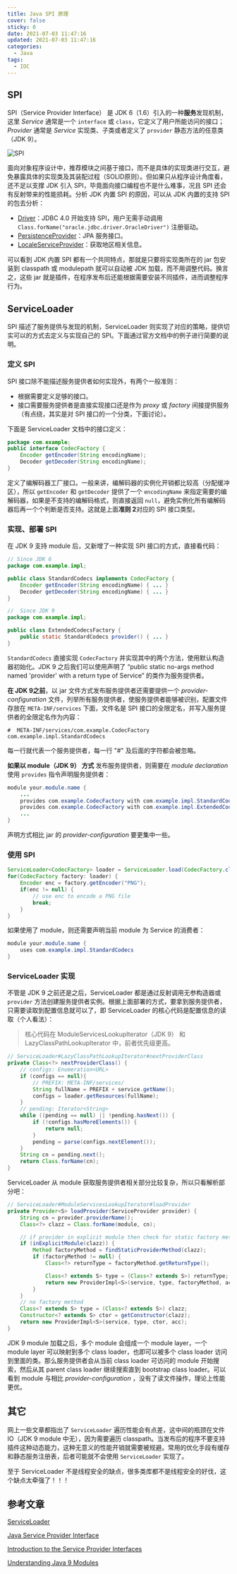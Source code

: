 ```yaml
---
title: Java SPI 原理
cover: false
sticky: 0
date: 2021-07-03 11:47:16
updated: 2021-07-03 11:47:16
categories:
  - Java
tags:
  - IOC
---
```



## SPI

SPI（Service Provider Interface） 是 JDK 6（1.6）引入的一种**服务**发现机制，这里 *Service* 通常是一个 `interface` 或 `class`，它定义了用户所能访问的接口； *Provider* 通常是 *Service* 实现类、子类或者定义了 `provider` 静态方法的任意类（JDK 9）。

![SPI](https://user-gold-cdn.xitu.io/2019/7/17/16bfe718f36722c6?imageView2/0/w/1280/h/960/format/webp/ignore-error/1)

面向对象程序设计中，推荐模块之间基于接口，而不是具体的实现类进行交互，避免暴露具体的实现类及其装配过程（SOLID原则）。但如果只从程序设计角度看，还不足以支撑 JDK 引入 SPI，毕竟面向接口编程也不是什么难事，况且 SPI 还会有反射带来的性能损耗。分析 JDK 内置 SPI 的原因，可以从 JDK 内置的支持 SPI 的包去分析：

- [Driver](https://docs.oracle.com/en/java/javase/11/docs/api/java.sql/java/sql/Driver.html)：JDBC 4.0 开始支持 SPI，用户无需手动调用 `Class.forName("oracle.jdbc.driver.OracleDriver")` 注册驱动。
- [PersistenceProvider](https://docs.oracle.com/javaee/7/api/javax/persistence/spi/PersistenceProvider.html)：JPA 服务接口。
- [LocaleServiceProvider](https://docs.oracle.com/en/java/javase/11/docs/api/java.base/java/util/spi/LocaleServiceProvider.html)：获取地区相关信息。

可以看到 JDK 内置 SPI 都有一个共同特点，那就是只要将实现类所在的 jar 包安装到 classpath 或 modulepath 就可以自动被 JDK 加载，而不用调整代码。换言之，这些 jar 就是插件，在程序发布后还能根据需要安装不同插件，进而调整程序行为。


## ServiceLoader

SPI 描述了服务提供与发现的机制，ServiceLoader 则实现了对应的策略，提供切实可以的方式去定义与实现自己的 SPI。下面通过官方文档中的例子进行简要的说明。

### 定义 SPI

SPI 接口除不能描述服务提供者如何实现外，有两个一般准则：
- 根据需要定义足够的接口。
- 接口需要服务提供者是直接实现接口还是作为 *proxy* 或 *factory* 间接提供服务（有点绕，其实是对 SPI 接口的一个分类，下面讨论）。

下面是 ServiceLoader 文档中的接口定义：

```java
package com.example;
public interface CodecFactory {
    Encoder getEncoder(String encodingName);
    Decoder getDecoder(String encodingName);
}
```

定义了编解码器工厂接口。一般来讲，编解码器的实例化开销都比较高（分配缓冲区），所以 `getEncoder` 和 `getDecoder` 提供了一个 `encodingName` 来指定需要的编解码器，如果是不支持的编解码格式，则直接返回 `null`，避免实例化所有编解码器后再一个个判断是否支持。这就是上面**准则 2**对应的 SPI 接口类型。

### 实现、部署 SPI

在 JDK 9 支持 module 后，又新增了一种实现 SPI 接口的方式，直接看代码：

```java
// Since JDK 6
package com.example.impl;

public class StandardCodecs implements CodecFactory {
    Encoder getEncoder(String encodingName) { ... }
    Decoder getDecoder(String encodingName) { ... }
}

//  Since JDK 9
package com.example.impl;

public class ExtendedCodecsFactory {
    public static StandardCodecs provider() { ... }
}
```

`StandardCodecs` 直接实现 `CodecFactory` 并实现其中的两个方法，使用默认构造器初始化。JDK 9 之后我们可以使用声明了 “public static no-args method named 'provider' with a return type of Service” 的类作为服务提供者。

**在 JDK 9之前**，以 jar 文件方式发布服务提供者还需要提供一个 *provider-configuration* 文件，列举所有服务提供者，使服务提供者能够被识别，配置文件存放在 `META-INF/services` 下面，文件名是 SPI 接口的全限定名，并写入服务提供者的全限定名作为内容：

```
#  META-INF/services/com.example.CodecFactory
com.example.impl.StandardCodecs
```

每一行就代表一个服务提供者，每一行 "#" 及后面的字符都会被忽略。

**如果以 module（JDK 9） 方式** 发布服务提供者，则需要在 *module declaration* 使用 `provides` 指令声明服务提供者：

```java
module your.module.name {
    ...
    provides com.example.CodecFactory with com.example.impl.StandardCodecs;
    provides com.example.CodecFactory with com.example.impl.ExtendedCodecsFactory;
    ...
}
```

声明方式相比 jar 的 *provider-configuration* 要更集中一些。


### 使用 SPI

```java
ServiceLoader<CodecFactory> loader = ServiceLoader.load(CodecFactory.class);
for(CodecFactory factory: loader) {
    Encoder enc = factory.getEncoder("PNG");
    if(enc != null) {
        // use enc to encode a PNG file
        break;
    }
}
```

如果使用了 module，则还需要声明当前 module 为 Service 的消费者：

```java
module your.module.name {
    uses com.example.impl.StandardCodecs
}
```

### ServiceLoader 实现

不管是 JDK 9 之前还是之后，ServiceLoader 都是通过反射调用无参构造器或 `provider` 方法创建服务提供者实例。根据上面部署的方式，要拿到服务提供者，只需要读取到配置信息就可以了，即 ServiceLoader 的核心代码是配置信息的读取（个人看法）：

> 核心代码在 ModuleServicesLookupIterator（JDK 9） 和 LazyClassPathLookupIterator 中，前者优先级更高。

```java
// ServiceLoader#LazyClassPathLookupIterator#nextProviderClass
private Class<?> nextProviderClass() {
    // configs: Enumeration<URL>
    if (configs == null){
        // PREFIX: META-INF/services/
        String fullName = PREFIX + service.getName();
        configs = loader.getResources(fullName);
    }
    // pending: Iterator<String>
    while ((pending == null) || !pending.hasNext()) {
        if (!configs.hasMoreElements()) {
            return null;
        }
        pending = parse(configs.nextElement());
    }
    String cn = pending.next();
    return Class.forName(cn);
}
```

ServiceLoader 从 module 获取服务提供者相关部分比较复杂，所以只看解析部分吧：

```java
// ServiceLoader#ModuleServicesLookupIterator#loadProvider
private Provider<S> loadProvider(ServiceProvider provider) {
    String cn = provider.providerName();
    Class<?> clazz = Class.forName(module, cn);

    // if provider in explicit module then check for static factory method: provider
    if (inExplicitModule(clazz)) {
        Method factoryMethod = findStaticProviderMethod(clazz);
        if (factoryMethod != null) {
            Class<?> returnType = factoryMethod.getReturnType();

            Class<? extends S> type = (Class<? extends S>) returnType;
            return new ProviderImpl<S>(service, type, factoryMethod, acc);
        }
    }
    // no factory method
    Class<? extends S> type = (Class<? extends S>) clazz;
    Constructor<? extends S> ctor = getConstructor(clazz);
    return new ProviderImpl<S>(service, type, ctor, acc);
}
```

JDK 9 module 加载之后，多个 module 会组成一个 module layer，一个 module layer 可以映射到多个 class loader，也即可以被多个 class loader 访问到里面的类。那么服务提供者会从当前 class loader 可访问的 module 开始搜索，然后从其 parent class loader 继续搜索直到 bootstrap class loader。可以看到 module 与相比 *provider-configuration* ，没有了读文件操作，理论上性能更优。

## 其它

网上一些文章都指出了 `ServiceLoader` 遍历性能会有点差，这中间的瓶颈在文件 IO（JDK 9 module 中无），因为需要遍历 classpath。当发布后的程序不要支持插件这种动态能力，这种无意义的性能开销就需要被规避。常用的优化手段有缓存和静态服务注册表，后者可能就不会使用 `ServiceLoader` 实现了。

至于 ServiceLoader 不是线程安全的缺点，很多类库都不是线程安全的好伐，这个缺点太牵强了！！！

## 参考文章

[ServiceLoader](https://docs.oracle.com/en/java/javase/11/docs/api/java.base/java/util/ServiceLoader.html)

[Java Service Provider Interface](https://www.baeldung.com/java-spi)

[Introduction to the Service Provider Interfaces](https://docs.oracle.com/javase/tutorial/sound/SPI-intro.html)

[Understanding Java 9 Modules](https://www.oracle.com/corporate/features/understanding-java-9-modules.html)